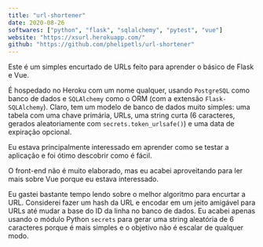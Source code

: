```yaml
---
title: "url-shortener"
date: 2020-08-26
softwares: ["python", "flask", "sqlalchemy", "pytest", "vue"]
website: "https://xsurl.herokuapp.com/"
github: "https://github.com/phelipetls/url-shortener"
---
```


Este é um simples encurtado de URLs feito para aprender o básico de Flask e Vue.

É hospedado no Heroku com um nome qualquer, usando `PostgreSQL` como banco de
dados e `SQLAlchemy` como o ORM (com a extensão `Flask-SQLAlchemy`). Claro, tem
um modelo de banco de dados muito simples: uma tabela com uma chave primária,
URLs, uma string curta (6 caracteres, gerados aleatoriamente com
`secrets.token_urlsafe()`) e uma data de expiração opcional.

Eu estava principalmente interessado em aprender como se testar a aplicação e
foi ótimo descobrir como é fácil.

O front-end não é muito elaborado, mas eu acabei aproveitando para ler mais
sobre Vue porque eu estava interessado.

Eu gastei bastante tempo lendo sobre o melhor algoritmo para encurtar a URL.
Considerei fazer um hash da URL e encodar em um jeito amigável para URLs até
mudar a base do ID da linha no banco de dados. Eu acabei apenas usando o módulo
Python `secrets` para gerar uma string aleatória de 6 caracteres porque é mais
simples e o objetivo não é escalar de qualquer modo.
